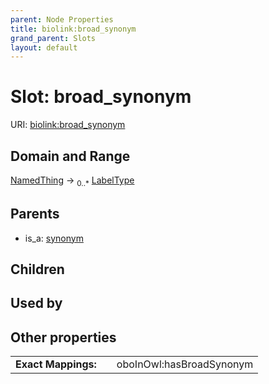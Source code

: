 ```yaml
---
parent: Node Properties
title: biolink:broad_synonym
grand_parent: Slots
layout: default
---
```


# Slot: broad_synonym




URI: [biolink:broad_synonym](https://w3id.org/biolink/broad_synonym)

## Domain and Range

[NamedThing](NamedThing.md) ->  <sub>0..\*</sub> [LabelType](types/LabelType.md)

## Parents

 *  is_a: [synonym](synonym.md)

## Children


## Used by


## Other properties

|  |  |  |
| --- | --- | --- |
| **Exact Mappings:** | | oboInOwl:hasBroadSynonym |

